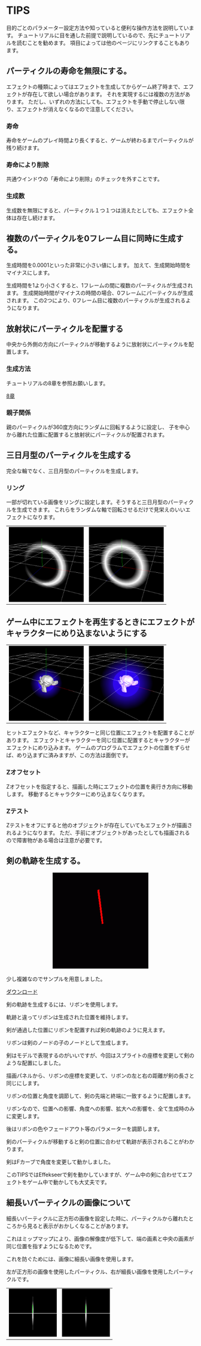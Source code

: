 ﻿# TIPS


目的ごとのパラメーター設定方法や知っていると便利な操作方法を説明しています。
チュートリアルに目を通した前提で説明しているので、先にチュートリアルを読むことを勧めます。
項目によっては他のページにリンクすることもあります。

## パーティクルの寿命を無限にする。

エフェクトの種類によってはエフェクトを生成してからゲーム終了時まで、エフェクトが存在して欲しい場合があります。
それを実現するには複数の方法があります。
ただし、いずれの方法にしても、エフェクトを手動で停止しない限り、エフェクトが消えなくなるので注意してください。

### 寿命

寿命をゲームのプレイ時間より長くすると、ゲームが終わるまでパーティクルが残り続けます。

### 寿命により削除

共通ウインドウの「寿命により削除」のチェックを外すことです。

### 生成数

生成数を無限にすると、パーティクル１つ１つは消えたとしても、エフェクト全体は存在し続けます。

## 複数のパーティクルを0フレーム目に同時に生成する。

生成時間を0.0001といった非常に小さい値にします。
加えて、生成開始時間をマイナスにします。

生成時間を1より小さくすると、1フレームの間に複数のパーティクルが生成されます。
生成開始時間がマイナスの時間の場合、0フレームにパーティクルが生成されます。
この2つにより、0フレーム目に複数のパーティクルが生成されるようになります。

## 放射状にパーティクルを配置する

中央から外側の方向にパーティクルが移動するように放射状にパーティクルを配置します。

### 生成方法

チュートリアルの8章を参照お願いします。

[8章](../ToolTutorial/08)

### 親子関係

親のパーティクルが360度方向にランダムに回転するように設定し、
子を中心から離れた位置に配置すると放射状にパーティクルが配置されます。

## 三日月型のパーティクルを生成する

完全な輪でなく、三日月型のパーティクルを生成します。

### リング

一部が切れている画像をリングに設定します。そうすると三日月型のパーティクルを生成できます。
これらをランダムな軸で回転させるだけで見栄えのいいエフェクトになります。

<table>
	<tr>
		<td>
			<img src="../../img/Tips/Crescent.png" width="200" height="200">
		</td>
		<td>
			<img src="../../img/Tips/Crescent_WO_Texture.png" width="200" height="200">
		</td>
	</tr>
</table>

## ゲーム中にエフェクトを再生するときにエフェクトがキャラクターにめり込まないようにする

<table>
	<tr>
		<td>
			<img src="../../img/Reference/depth_Z-Offset-None.png" width="200" height="200">
		</td>
		<td>
			<img src="../../img/Reference/depth_Z-Offset-4.png" width="200" height="200">
		</td>
	</tr>
</table>

ヒットエフェクトなど、キャラクターと同じ位置にエフェクトを配置することがあります。
エフェクトとキャラクターを同じ位置に配置するとキャラクターがエフェクトにめり込みます。
ゲームのプログラムでエフェクトの位置をずらせば、めり込まずに済みますが、この方法は面倒です。

### Zオフセット

Zオフセットを指定すると、描画した時にエフェクトの位置を奥行き方向に移動します。
移動するとキャラクターにめり込まなくなります。

### Zテスト

Zテストをオフにすると他のオブジェクトが存在していてもエフェクトが描画されるようになります。
ただ、手前にオブジェクトがあったとしても描画されるので障害物がある場合は注意が必要です。

## 剣の軌跡を生成する。

<div align="center">
<img src="../../img/Tips/SwordLineInEffekseer1.gif">
</div>

少し複雑なのでサンプルを用意しました。

[ダウンロード](../../Sample/Tips/SwordLineInEffekseer1.zip)

剣の軌跡を生成するには、リボンを使用します。

軌跡と違ってリボンは生成された位置を維持します。

剣が通過した位置にリボンを配置すれば剣の軌跡のように見えます。

リボンは剣のノードの子のノードとして生成します。

剣はモデルで表現するのがいいですが、今回はスプライトの座標を変更して剣のような配置にしました。

描画パネルから、リボンの座標を変更して、リボンの左と右の距離が剣の長さと同じにします。

リボンの位置と角度を調節して、剣の先端と終端に一致するように配置します。

リボンなので、位置への影響、角度への影響、拡大への影響を、全て生成時のみに変更します。

後はリボンの色やフェードアウト等のパラメーターを調節します。

剣のパーティクルが移動すると剣の位置に合わせて軌跡が表示されることがわかります。

剣はFカーブで角度を変更して動かしました。

このTIPSではEffekseerで剣を動かしていますが、ゲーム中の剣に合わせてエフェクトをゲーム中で動かしても大丈夫です。

## 細長いパーティクルの画像について

細長いパーティクルに正方形の画像を設定した時に、パーティクルから離れたところから見ると表示がおかしくなることがあります。

これはミップマップにより、画像の解像度が低下して、端の画素と中央の画素が同じ位置を指すようになるためです。

これを防ぐためには、画像に細長い画像を使用します。

左が正方形の画像を使用したパーティクル、右が細長い画像を使用したパーティクルです。

<table>
	<tr>
		<td>
			<img src="../../img/Tips/Long_and_narrow_1.png">
		</td>
		<td>
			<img src="../../img/Tips/Long_and_narrow_2.png">
		</td>
	</tr>
</table>

